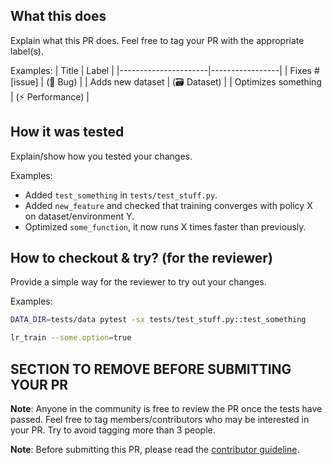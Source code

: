 ## What this does
Explain what this PR does. Feel free to tag your PR with the appropriate label(s).

Examples:
|  Title               | Label           |
|----------------------|-----------------|
| Fixes #[issue]       | (🐛 Bug)        |
| Adds new dataset     | (🗃️ Dataset)    |
| Optimizes something  | (⚡️ Performance) |

## How it was tested
Explain/show how you tested your changes.

Examples:
- Added `test_something` in `tests/test_stuff.py`.
- Added `new_feature` and checked that training converges with policy X on dataset/environment Y.
- Optimized `some_function`, it now runs X times faster than previously.

## How to checkout & try? (for the reviewer)
Provide a simple way for the reviewer to try out your changes.

Examples:
```bash
DATA_DIR=tests/data pytest -sx tests/test_stuff.py::test_something
```
```bash
lr_train --some.option=true
```

## SECTION TO REMOVE BEFORE SUBMITTING YOUR PR
**Note**: Anyone in the community is free to review the PR once the tests have passed. Feel free to tag
members/contributors who may be interested in your PR. Try to avoid tagging more than 3 people.

**Note**: Before submitting this PR, please read the [contributor guideline](https://github.com/huggingface/lerobot/blob/main/CONTRIBUTING.md#submitting-a-pull-request-pr).
